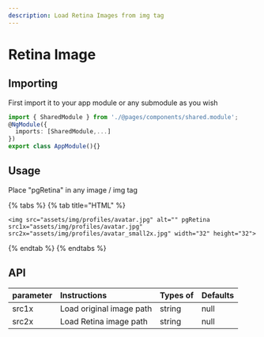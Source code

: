 ```yaml
---
description: Load Retina Images from img tag
---
```


# Retina Image

## Importing

First import it to your app module or any submodule as you wish

```typescript
import { SharedModule } from './@pages/components/shared.module';
@NgModule({
  imports: [SharedModule,...]
})
export class AppModule(){}
```

## Usage

Place "pgRetina" in any image / img tag

{% tabs %}
{% tab title="HTML" %}
```markup
<img src="assets/img/profiles/avatar.jpg" alt="" pgRetina src1x="assets/img/profiles/avatar.jpg" src2x="assets/img/profiles/avatar_small2x.jpg" width="32" height="32">
```
{% endtab %}
{% endtabs %}

## API

| parameter | Instructions | Types of | Defaults |
| :--- | :--- | :--- | :--- |
| src1x | Load original image path | string | null |
| src2x | Load Retina image path | string | null |

